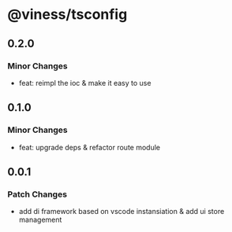 # @viness/tsconfig

## 0.2.0

### Minor Changes

- feat: reimpl the ioc & make it easy to use

## 0.1.0

### Minor Changes

- feat: upgrade deps & refactor route module

## 0.0.1

### Patch Changes

- add di framework based on vscode instansiation & add ui store management
